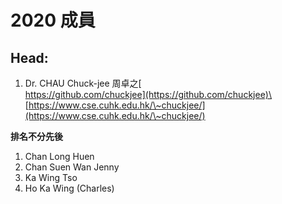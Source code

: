 # 2020 成員

## Head:

1. Dr. CHAU Chuck-jee 周卓之[\
   https://github.com/chuckjee](https://github.com/chuckjee)\
   [https://www.cse.cuhk.edu.hk/\~chuckjee/](https://www.cse.cuhk.edu.hk/\~chuckjee/)

**排名不分先後**

1. Chan Long Huen
2. Chan Suen Wan Jenny
3. Ka Wing Tso
4. Ho Ka Wing (Charles)
